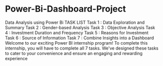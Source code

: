 # Power-Bi-Dashboard-Project
Data Analysis using Power Bi 
TASK LIST
Task 1 : Data Exploration and Summary
Task 2 : Gender-based Analysis
Task 3 : Objective Analysis
Task 4 : Investment Duration and Frequency
Task 5 : Reasons for Investment
Task 6 : Source of Information
Task 7 : Combine Insights into a Dashboard
Welcome to our exciting Power BI internship program! To complete this internship, you will have to
complete all 7 tasks. We've designed these tasks to cater to your convenience and ensure an engaging
and rewarding experience
